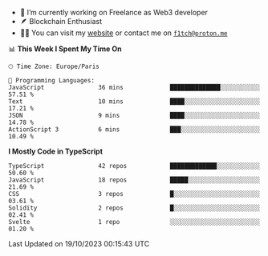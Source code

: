 - 🔭 I’m currently working on Freelance as Web3 developer
- 🪶 Blockchain Enthusiast
- 👨‍💻 You can visit my [website](https://f1tch.xyz) or contact me on [`f1tch@proton.me`](mailto:f1tch@proton.me)

<!--START_SECTION:waka-->
📊 **This Week I Spent My Time On** 

```text
🕑︎ Time Zone: Europe/Paris

💬 Programming Languages: 
JavaScript               36 mins             ██████████████░░░░░░░░░░░   57.51 % 
Text                     10 mins             ████░░░░░░░░░░░░░░░░░░░░░   17.21 % 
JSON                     9 mins              ████░░░░░░░░░░░░░░░░░░░░░   14.78 % 
ActionScript 3           6 mins              ███░░░░░░░░░░░░░░░░░░░░░░   10.49 % 
```

**I Mostly Code in TypeScript** 

```text
TypeScript               42 repos            █████████████░░░░░░░░░░░░   50.60 % 
JavaScript               18 repos            █████░░░░░░░░░░░░░░░░░░░░   21.69 % 
CSS                      3 repos             █░░░░░░░░░░░░░░░░░░░░░░░░   03.61 % 
Solidity                 2 repos             █░░░░░░░░░░░░░░░░░░░░░░░░   02.41 % 
Svelte                   1 repo              ░░░░░░░░░░░░░░░░░░░░░░░░░   01.20 % 
```




 Last Updated on 19/10/2023 00:15:43 UTC
<!--END_SECTION:waka-->
